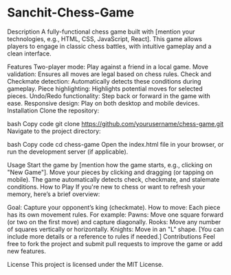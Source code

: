 # Sanchit-Chess-Game
Description
A fully-functional chess game built with [mention your technologies, e.g., HTML, CSS, JavaScript, React]. This game allows players to engage in classic chess battles, with intuitive gameplay and a clean interface.

Features
Two-player mode: Play against a friend in a local game.
Move validation: Ensures all moves are legal based on chess rules.
Check and Checkmate detection: Automatically detects these conditions during gameplay.
Piece highlighting: Highlights potential moves for selected pieces.
Undo/Redo functionality: Step back or forward in the game with ease.
Responsive design: Play on both desktop and mobile devices.
Installation
Clone the repository:

bash
Copy code
git clone https://github.com/yourusername/chess-game.git
Navigate to the project directory:

bash
Copy code
cd chess-game
Open the index.html file in your browser, or run the development server (if applicable).

Usage
Start the game by [mention how the game starts, e.g., clicking on "New Game"].
Move your pieces by clicking and dragging (or tapping on mobile).
The game automatically detects check, checkmate, and stalemate conditions.
How to Play
If you're new to chess or want to refresh your memory, here’s a brief overview:

Goal: Capture your opponent’s king (checkmate).
How to move: Each piece has its own movement rules. For example:
Pawns: Move one square forward (or two on the first move) and capture diagonally.
Rooks: Move any number of squares vertically or horizontally.
Knights: Move in an "L" shape.
[You can include more details or a reference to rules if needed.]
Contributions
Feel free to fork the project and submit pull requests to improve the game or add new features.

License
This project is licensed under the MIT License.
